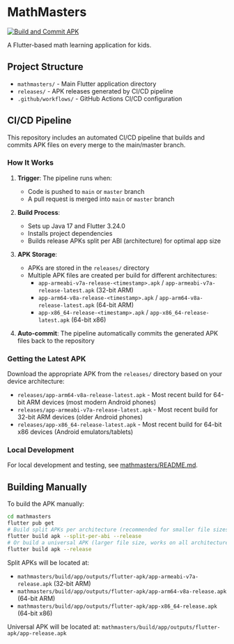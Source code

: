 # MathMasters

[![Build and Commit APK](https://github.com/chirag1202/MathMasters/actions/workflows/build-apk.yml/badge.svg)](https://github.com/chirag1202/MathMasters/actions/workflows/build-apk.yml)

A Flutter-based math learning application for kids.

## Project Structure

- `mathmasters/` - Main Flutter application directory
- `releases/` - APK releases generated by CI/CD pipeline
- `.github/workflows/` - GitHub Actions CI/CD configuration

## CI/CD Pipeline

This repository includes an automated CI/CD pipeline that builds and commits APK files on every merge to the main/master branch.

### How It Works

1. **Trigger**: The pipeline runs when:
   - Code is pushed to `main` or `master` branch
   - A pull request is merged into `main` or `master` branch

2. **Build Process**:
   - Sets up Java 17 and Flutter 3.24.0
   - Installs project dependencies
   - Builds release APKs split per ABI (architecture) for optimal app size

3. **APK Storage**:
   - APKs are stored in the `releases/` directory
   - Multiple APK files are created per build for different architectures:
     - `app-armeabi-v7a-release-<timestamp>.apk` / `app-armeabi-v7a-release-latest.apk` (32-bit ARM)
     - `app-arm64-v8a-release-<timestamp>.apk` / `app-arm64-v8a-release-latest.apk` (64-bit ARM)
     - `app-x86_64-release-<timestamp>.apk` / `app-x86_64-release-latest.apk` (64-bit x86)

4. **Auto-commit**: The pipeline automatically commits the generated APK files back to the repository

### Getting the Latest APK

Download the appropriate APK from the `releases/` directory based on your device architecture:
- `releases/app-arm64-v8a-release-latest.apk` - Most recent build for 64-bit ARM devices (most modern Android phones)
- `releases/app-armeabi-v7a-release-latest.apk` - Most recent build for 32-bit ARM devices (older Android phones)
- `releases/app-x86_64-release-latest.apk` - Most recent build for 64-bit x86 devices (Android emulators/tablets)

### Local Development

For local development and testing, see [mathmasters/README.md](mathmasters/README.md).

## Building Manually

To build the APK manually:

```bash
cd mathmasters
flutter pub get
# Build split APKs per architecture (recommended for smaller file sizes)
flutter build apk --split-per-abi --release
# Or build a universal APK (larger file size, works on all architectures)
flutter build apk --release
```

Split APKs will be located at:
- `mathmasters/build/app/outputs/flutter-apk/app-armeabi-v7a-release.apk` (32-bit ARM)
- `mathmasters/build/app/outputs/flutter-apk/app-arm64-v8a-release.apk` (64-bit ARM)
- `mathmasters/build/app/outputs/flutter-apk/app-x86_64-release.apk` (64-bit x86)

Universal APK will be located at: `mathmasters/build/app/outputs/flutter-apk/app-release.apk`
